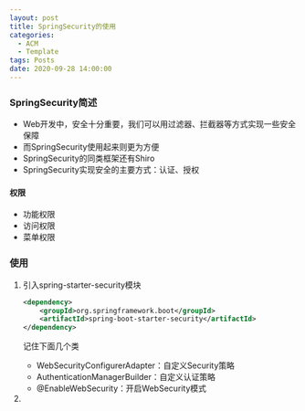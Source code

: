 ```yaml
---
layout: post
title: SpringSecurity的使用
categories:
  - ACM
  - Template
tags: Posts
date: 2020-09-28 14:00:00
---
```


### SpringSecurity简述

- Web开发中，安全十分重要，我们可以用过滤器、拦截器等方式实现一些安全保障
- 而SpringSecurity使用起来则更为方便
- SpringSecurity的同类框架还有Shiro
- SpringSecurity实现安全的主要方式：认证、授权

#### 权限

- 功能权限
- 访问权限
- 菜单权限

### 使用

1. 引入spring-starter-security模块

   ```xml
   <dependency>
       <groupId>org.springframework.boot</groupId>
       <artifactId>spring-boot-starter-security</artifactId>
   </dependency>
   ```

   记住下面几个类

   - WebSecurityConfigurerAdapter：自定义Security策略
   - AuthenticationManagerBuilder：自定义认证策略
   - @EnableWebSecurity：开启WebSecurity模式

2. 